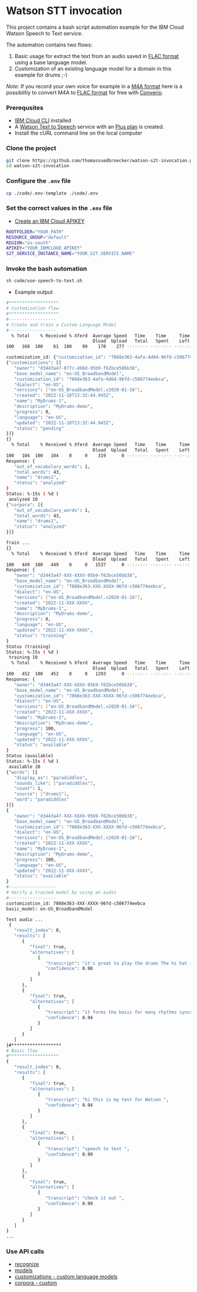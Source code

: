 # Watson STT invocation

This project contains a bash script automation example for the IBM Cloud Watson Speech to Text service.

The automation contains two flows:

1. Basic usage for extract the text from an audio saved in [FLAC format](https://simple.wikipedia.org/wiki/FLAC) using a base language model.
2. Customization of an existing language model for a domain in this example for drums ;-) 

_Note:_ If you record your own voice for example in a [M4A format](https://en.wikipedia.org/wiki/MP4_file_format) here is a possibiltiy to convert M4A to [FLAC format](https://simple.wikipedia.org/wiki/FLAC) for free with [Converio](https://convertio.co/m4a-flac/).

### Prerequsites

* [IBM Cloud CLI](https://cloud.ibm.com/docs/cli?topic=cli-getting-started) installed
* A [Watson Text to Speech](https://cloud.ibm.com/catalog/services/speech-to-text#about) service with an [Plus plan](https://cloud.ibm.com/docs/billing-usage?topic=billing-usage-changing&interface=ui) is created.
* Install the cURL command line on the local computer

### Clone the project

```sh
git clone https://github.com/thomassuedbroecker/watson-s2t-invocation.git
cd watson-s2t-invocation
```

### Configure the `.env` file

```sh
cp ./code/.env-template ./code/.env
```

### Set the correct values in the `.env` file

* [Create an IBM Cloud APIKEY](https://www.ibm.com/docs/en/app-connect/containers_cd?topic=servers-creating-cloud-api-key)

```sh
ROOTFOLDER="YOUR_PATH"
RESOURCE_GROUP="default"
REGION="us-south"
APIKEY="YOUR_IBMCLOUD_APIKEY"
S2T_SERVICE_INSTANCE_NAME="YOUR_S2T_SERVICE_NAME"
```

### Invoke the bash automation

```sh
sh code/use-speech-to-text.sh
```

* Example output

```sh
#*******************
# Customization flow
#*******************
#------------------
# Create and train a Custom Language Model
#------------------
  % Total    % Received % Xferd  Average Speed   Time    Time     Time  Current
                                 Dload  Upload   Total   Spent    Left  Speed
100   160  100    61  100    99    170    277 --:--:-- --:--:-- --:--:--   458

customization_id: {"customization_id": "7868e363-4afa-4d64-96fd-c506774eebca"}
{"customizations": [{
   "owner": "d3443a47-877c-496d-95b9-f62bce50bb38",
   "base_model_name": "en-US_BroadbandModel",
   "customization_id": "7868e363-4afa-4d64-96fd-c506774eebca",
   "dialect": "en-US",
   "versions": ["en-US_BroadbandModel.v2020-01-16"],
   "created": "2022-11-18T13:32:44.945Z",
   "name": "MyDrums-1",
   "description": "MyDrums-demo",
   "progress": 0,
   "language": "en-US",
   "updated": "2022-11-18T13:32:44.945Z",
   "status": "pending"
}]}
{}
  % Total    % Received % Xferd  Average Speed   Time    Time     Time  Current
                                 Dload  Upload   Total   Spent    Left  Speed
100   104  100   104    0     0    319      0 --:--:-- --:--:-- --:--:--   330
Response: {
   "out_of_vocabulary_words": 1,
   "total_words": 43,
   "name": "drums1",
   "status": "analyzed"
}
Status: %-15s ( %d )
 analyzed 10
{"corpora": [{
   "out_of_vocabulary_words": 1,
   "total_words": 43,
   "name": "drums1",
   "status": "analyzed"
}]}

Train ...
{}
  % Total    % Received % Xferd  Average Speed   Time    Time     Time  Current
                                 Dload  Upload   Total   Spent    Left  Speed
100   449  100   449    0     0   1537      0 --:--:-- --:--:-- --:--:--  1586
Response: {
   "owner": "d3443a47-XXX-XXXX-95b9-f62bce50bb38",
   "base_model_name": "en-US_BroadbandModel",
   "customization_id": "7868e363-XXX-XXXX-96fd-c506774eebca",
   "dialect": "en-US",
   "versions": ["en-US_BroadbandModel.v2020-01-16"],
   "created": "2022-11-XXX-XXXX",
   "name": "MyDrums-1",
   "description": "MyDrums-demo",
   "progress": 0,
   "language": "en-US",
   "updated": "2022-11-XXX-XXXX",
   "status": "training"
}
Status (training)
Status: %-15s ( %d )
 training 10
  % Total    % Received % Xferd  Average Speed   Time    Time     Time  Current
                                 Dload  Upload   Total   Spent    Left  Speed
100   452  100   452    0     0   1293      0 --:--:-- --:--:-- --:--:--  1333
Response: {
   "owner": "d3443a47-XXX-XXXX-95b9-f62bce50bb38",
   "base_model_name": "en-US_BroadbandModel",
   "customization_id": "7868e363-XXX-XXXX-96fd-c506774eebca",
   "dialect": "en-US",
   "versions": ["en-US_BroadbandModel.v2020-01-16"],
   "created": "2022-11-XXX-XXXX",
   "name": "MyDrums-1",
   "description": "MyDrums-demo",
   "progress": 100,
   "language": "en-US",
   "updated": "2022-11-XXX-XXXX",
   "status": "available"
}
Status (available)
Status: %-15s ( %d )
 available 20
{"words": [{
   "display_as": "paradiddles",
   "sounds_like": ["paradiddles"],
   "count": 1,
   "source": ["drums1"],
   "word": "paradiddles"
}]}
{
   "owner": "d3443a47-XXX-XXXX-95b9-f62bce50bb38",
   "base_model_name": "en-US_BroadbandModel",
   "customization_id": "7868e363-XXX-XXXX-96fd-c506774eebca",
   "dialect": "en-US",
   "versions": ["en-US_BroadbandModel.v2020-01-16"],
   "created": "2022-11-XXX-XXXX",
   "name": "MyDrums-1",
   "description": "MyDrums-demo",
   "progress": 100,
   "language": "en-US",
   "updated": "2022-11-XXX-XXXX",
   "status": "available"
}
#------------------
# Verify a trained model by using an audio
#------------------
customization_id: 7868e363-XXX-XXXX-96fd-c506774eebca
basic_model: en-US_BroadbandModel

Test audio ...
 {
   "result_index": 0,
   "results": [
      {
         "final": true,
         "alternatives": [
            {
               "transcript": "it's great to play the drums The hi hat is something very special ",
               "confidence": 0.98
            }
         ]
      },
      {
         "final": true,
         "alternatives": [
            {
               "transcript": "it forms the basis for many rhythms syncopations are sometimes distributed with paradiddles and they are creating a fantastic rhythm together with the snare and the bass drum and a splash ",
               "confidence": 0.94
            }
         ]
      }
   ]
}#*******************
# Basic flow
#*******************
{
   "result_index": 0,
   "results": [
      {
         "final": true,
         "alternatives": [
            {
               "transcript": "hi this is my test for Watson ",
               "confidence": 0.94
            }
         ]
      },
      {
         "final": true,
         "alternatives": [
            {
               "transcript": "speech to text ",
               "confidence": 0.99
            }
         ]
      },
      {
         "final": true,
         "alternatives": [
            {
               "transcript": "check it out ",
               "confidence": 0.99
            }
         ]
      }
   ]
} 
...
```
### Use API calls

* [recognize](https://cloud.ibm.com/apidocs/speech-to-text#recognize)
* [models](https://cloud.ibm.com/apidocs/speech-to-text#listmodels)
* [customizations - custom language models](https://cloud.ibm.com/apidocs/speech-to-text#createlanguagemodel)
* [corpora - custom](https://cloud.ibm.com/apidocs/speech-to-text#listcorpora)